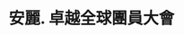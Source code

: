 ---
title: ' 安麗. 卓越全球團員大會'
type: '大畫面無接縫投影'
pictures: '["https://raw.githubusercontent.com/chyushya/cms-content/main/content/resources/images/1651152328931-1024-482-1.jpg","https://raw.githubusercontent.com/chyushya/cms-content/main/content/resources/images/1651152328963-1024-482-2.jpg"]'
---